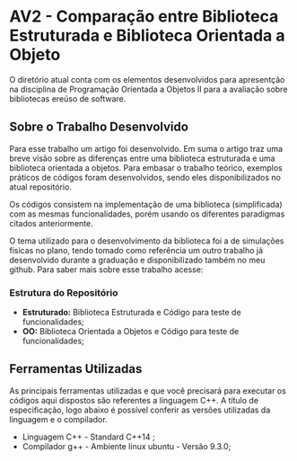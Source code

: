 # AV2 - Comparação entre Biblioteca Estruturada e Biblioteca Orientada a Objeto

O diretório atual conta com os elementos desenvolvidos para apresentção na disciplina de Programação Orientada a Objetos II para a avaliação sobre bibliotecas ereúso de software.

## Sobre o Trabalho Desenvolvido

Para esse trabalho um artigo foi desenvolvido. Em suma o artigo traz uma breve visão sobre as diferenças entre uma biblioteca estruturada e uma biblioteca orientada a objetos. Para embasar o trabalho teórico, exemplos práticos de códigos foram desenvolvidos, sendo eles disponibilizados no atual repositório.

Os códigos consistem na implementação de uma biblioteca (simplificada) com as mesmas funcionalidades, porém usando os diferentes paradigmas citados anteriormente. 

O tema utilizado para o desenvolvimento da biblioteca foi a de simulações físicas no plano, tendo tomado como referência um outro trabalho já desenvolvido durante a graduação e disponibilizado também no meu github. Para saber mais sobre esse trabalho acesse: 

### Estrutura do Repositório

- __Estruturado:__ Biblioteca Estruturada e Código para teste de funcionalidades;
- __OO:__ Biblioteca Orientada a Objetos e Código para teste de funcionalidades;

## Ferramentas Utilizadas

As principais ferramentas utilizadas e que você precisará para executar os códigos aqui dispostos são referentes a linguagem C++. A título de especificação, logo abaixo é possível conferir as versões utilizadas da linguagem e o compilador.

- Linguagem C++ - Standard C++14 ;
- Compilador g++ - Ambiente linux ubuntu - Versão 9.3.0;
